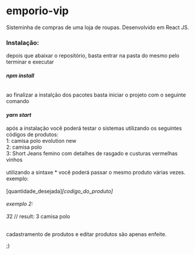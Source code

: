 # emporio-vip
Sisteminha de compras de uma loja de roupas. Desenvolvido em React JS.

<h3>Instalação:</h3>

depois que abaixar o repositório, basta entrar na pasta do mesmo pelo terminar e executar <h4><i>npm install</i></h4><br/>
ao finalizar a instalção dos pacotes basta iniciar o projeto com o seguinte comando <h4><i>yarn start</i></h4>


após a instalação você poderá testar o sistemas utilizando os seguintes códigos de produtos:
<br/>
1: camisa polo evolution new
<br/>
2: camisa polo
<br/>
3: Short Jeans femino com detalhes de rasgado e custuras vermelhas vinhos
<br/>
<br />
utilizando a sintaxe * você poderá passar o mesmo produto várias vezes.
exemplo:
<br/>
<br />
  [quantidade_desejada]*[codigo_do_produto]
<br/>
<br />
exemplo 2:
<br/>
<br />
  3*2 // result:  3 camisa polo
<br/>
<br />
  
 cadastramento de produtos e editar produtos são apenas enfeite.
 
;)
